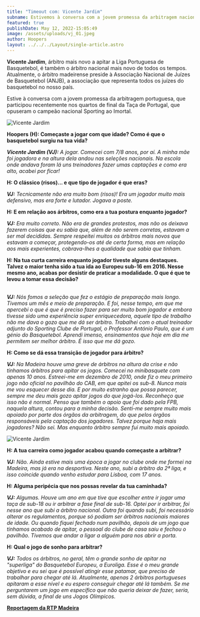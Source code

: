 ```yaml
---
title: "Timeout com: Vicente Jardim"
subname: Estivemos à conversa com a jovem promessa da arbitragem nacional
featured: true
publishDate: May 12, 2022-15:05:49
image: /assets/uploads/vj_01.jpeg
author: Hoopers
layout: ../../../Layout/single-article.astro
---
```

**Vicente Jardim**, árbitro mais novo a apitar a Liga Portuguesa de Basquetebol, é também o árbitro nacional mais novo de todos os tempos. Atualmente, o árbitro madeirense preside à Associação Nacional de Juízes de Basquetebol (ANJB), a associação que representa todos os juízes do basquetebol no nosso país. 

Estive à conversa com a jovem promessa da arbitragem portuguesa, que participou recentemente nos quartos de final da Taça de Portugal, que opuseram o campeão nacional Sporting ao Imortal.

![Vicente Jardim](/assets/uploads/vj_02.jpeg "Vicente Jardim")

**Hoopers (H): Começaste a jogar com que idade? Como é que o basquetebol surgiu na tua vida?**

**<i> Vicente Jardim (VJ):** A jogar. Comecei com 7/8 anos, por aí. A minha mãe foi jogadora e na altura dela andou nas seleções nacionais. Na escola onde andava foram lá uns treinadores fazer umas captações e como era alto, acabei por ficar! </i>



**H: O clássico (risos)... e que tipo de jogador é que eras?**

**<i> VJ:** Tecnicamente não era muito bom (risos)! Era um jogador muito mais defensivo, mas era forte e lutador. Jogava a poste. </i>



**H: E em relação aos árbitros, como era a tua postura enquanto jogador?**

**<i>*VJ:*** *Era muito correto. Não era de grandes protestos, mas não os deixava fazerem coisas que eu sabia que, além de não serem corretas, estavam a ser mal decididas. Sempre respeitei muitos os árbitros mais novos que estavam a começar, protegendo-os até de certa forma, mas em relação aos mais experientes, cobrava-lhes a qualidade que sabia que tinham.* </i>



**H: Na tua curta carreira enquanto jogador tiveste alguns destaques. Talvez o maior tenha sido a tua ida ao Europeu sub-16 em 2016. Nesse mesmo ano, acabas por desistir de praticar a modalidade. O que é que te levou a tomar essa decisão?**

**\
<i>VJ:** Nós fomos a seleção que fez o estágio de preparação mais longo. Tivemos um mês e meio de preparação. E foi, nesse tempo, em que me apercebi o que é que é preciso fazer para ser muito bom jogador e embora tivesse sido uma experiência super enriquecedora, aquele tipo de trabalho não me dava o gozo que me dá ser árbitro. Trabalhei com o atual treinador adjunto do Sporting Clube de Portugal, o Professor António Paulo, que é um génio do Basquetebol. Aprendi imenso, ensinamentos que hoje em dia me permitem ser melhor árbitro. É isso que me dá gozo. </i>



**H: Como se dá essa transição de jogador para árbitro?**

**<i>VJ:** Na Madeira houve uma greve de árbitros na altura da crise e não tínhamos árbitros para apitar os jogos. Comecei no minibasquete com apenas 10 anos. Estreei-me em dezembro de 2010, onde fiz o meu primeiro jogo não oficial no pavilhão do CAB, em que apitei os sub-8. Nunca mais me vou esquecer desse dia. E por muito estranho que possa parecer, sempre me deu mais gozo apitar jogos do que jogá-los. Reconheço que isso não é normal. Penso que também o apoio que foi dado pela FPB, naquela altura, contou para a minha decisão. Senti-me sempre muito mais apoiado por parte dos órgãos da arbitragem, do que pelos órgãos responsáveis pela captação dos jogadores. Talvez porque haja mais jogadores? Não sei. Mas enquanto árbitro sempre fui muito mais apoiado.</i>

![Vicente Jardim](/assets/uploads/vj_04.jpeg "Vicente Jardim")



**H: A tua carreira como jogador acabou quando começaste a arbitrar?** 

**<i>VJ:** Não. Ainda estive mais uma época a jogar no clube onde me formei na Madeira, mas já era na desportiva. Neste ano, subi a árbitro da 2ª liga, e isso coincide quando venho estudar para Lisboa, com 17 anos.</i>



**H: Alguma peripécia que nos possas revelar da tua caminhada?** 

**<i>VJ:** Algumas. Houve um ano em que tive que escolher entre ir jogar uma taça de sub-18 ou ir arbitrar a fase final de sub-16. Optei por ir arbitrar, foi nesse ano que subi a árbitro nacional. Outra foi quando subi, foi necessário alterar os regulamentos, porque só podiam ser árbitros nacionais maiores de idade. Ou quando fiquei fechado num pavilhão, depois de um jogo que tínhamos acabado de apitar, o pessoal do clube de casa saiu e fechou o pavilhão. Tivemos que andar a ligar a alguém para nos abrir a porta.</i>



**H: Qual o jogo de sonho para arbitrar?** 

**<i>VJ:** Todos os árbitros, no geral, têm o grande sonho de apitar na "superliga" do Basquetebol Europeu, a Euroliga. Esse é o meu grande objetivo e eu sei que é possível atingir esse patamar, que preciso de trabalhar para chegar até lá. Atualmente, apenas 2 árbitros portugueses apitaram a esse nível e eu espero conseguir chegar até lá também. Se me perguntarem um jogo em específico que não queria deixar de fazer, seria, sem dúvida, a final de uns Jogos Olímpicos.</i>

**<u>[Reportagem da RTP Madeira](<Reportagem da RTP Madeira:>)</u>**